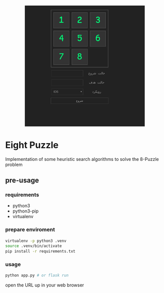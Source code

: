 <p align="center"><img src="img/screen-shot.png" width="380"></p>

# Eight Puzzle
Implementation of some heuristic search algorithms to solve the 8-Puzzle problem

## pre-usage

### requirements
- python3
- python3-pip
- virtualenv

### prepare enviroment
```sh
virtualenv -p python3 .venv
source .venv/bin/activate
pip install -r requirements.txt
```

### usage
```sh
python app.py # or flask run
```

open the URL up in your web browser
